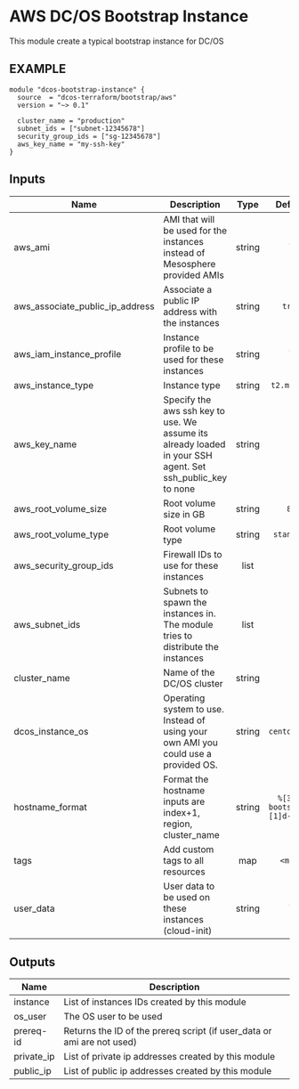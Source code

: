 AWS DC/OS Bootstrap Instance
============
This module create a typical bootstrap instance for DC/OS


EXAMPLE
-------

```hcl
module "dcos-bootstrap-instance" {
  source  = "dcos-terraform/bootstrap/aws"
  version = "~> 0.1"

  cluster_name = "production"
  subnet_ids = ["subnet-12345678"]
  security_group_ids = ["sg-12345678"]
  aws_key_name = "my-ssh-key"
}
```


## Inputs

| Name | Description | Type | Default | Required |
|------|-------------|:----:|:-----:|:-----:|
| aws_ami | AMI that will be used for the instances instead of Mesosphere provided AMIs | string | `` | no |
| aws_associate_public_ip_address | Associate a public IP address with the instances | string | `true` | no |
| aws_iam_instance_profile | Instance profile to be used for these instances | string | `` | no |
| aws_instance_type | Instance type | string | `t2.medium` | no |
| aws_key_name | Specify the aws ssh key to use. We assume its already loaded in your SSH agent. Set ssh_public_key to none | string | - | yes |
| aws_root_volume_size | Root volume size in GB | string | `80` | no |
| aws_root_volume_type | Root volume type | string | `standard` | no |
| aws_security_group_ids | Firewall IDs to use for these instances | list | - | yes |
| aws_subnet_ids | Subnets to spawn the instances in. The module tries to distribute the instances | list | - | yes |
| cluster_name | Name of the DC/OS cluster | string | - | yes |
| dcos_instance_os | Operating system to use. Instead of using your own AMI you could use a provided OS. | string | `centos_7.4` | no |
| hostname_format | Format the hostname inputs are index+1, region, cluster_name | string | `%[3]s-bootstrap%[1]d-%[2]s` | no |
| tags | Add custom tags to all resources | map | `<map>` | no |
| user_data | User data to be used on these instances (cloud-init) | string | `` | no |

## Outputs

| Name | Description |
|------|-------------|
| instance | List of instances IDs created by this module |
| os_user | The OS user to be used |
| prereq-id | Returns the ID of the prereq script (if user_data or ami are not used) |
| private_ip | List of private ip addresses created by this module |
| public_ip | List of public ip addresses created by this module |

